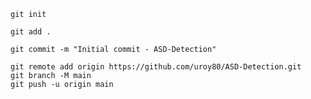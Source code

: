 ```
git init
```
```
git add .
```
```
git commit -m "Initial commit - ASD-Detection"
```

```
git remote add origin https://github.com/uroy80/ASD-Detection.git
git branch -M main
git push -u origin main
```
